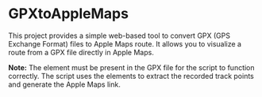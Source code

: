 # GPXtoAppleMaps

This project provides a simple web-based tool to convert GPX (GPS Exchange Format) files to Apple Maps route. It allows you to visualize a route from a GPX file directly in Apple Maps.

**Note:** The <code><trkpt></code> element must be present in the GPX file for the script to function correctly. The script uses the <trkpt> elements to extract the recorded track points and generate the Apple Maps link.

